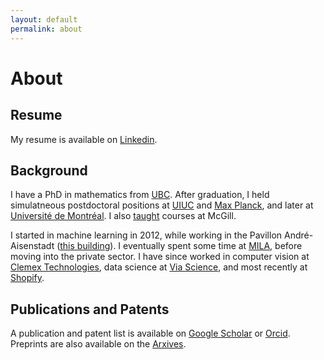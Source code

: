 ```yaml
---
layout: default
permalink: about
---
```


# About

## Resume

My resume is available on [Linkedin](https://www.linkedin.com/in/rogersmontreal/).

## Background

I have a PhD in mathematics from [UBC](https://www.math.ubc.ca/). After graduation, I held simulatneous postdoctoral positions at [UIUC](https://math.illinois.edu/) and [Max Planck](https://www.mpim-bonn.mpg.de/), and later at [Université de Montréal](https://dms.umontreal.ca/en/). I also [taught](https://www.ratemyprofessors.com/matrogersmtl) courses at McGill.

I started in machine learning in 2012, while working in the Pavillon André-Aisenstadt ([this building](https://www.google.com/books/edition/Deep_Learning/omivDQAAQBAJ?hl=en&gbpv=1&printsec=frontcover)). I eventually spent some time at [MILA](https://mila.quebec/en/), before moving into the private sector. I have since worked in computer vision at [Clemex Technologies](https://www.clemex.com/), data science at [Via Science](https://www.solvewithvia.com/), and most recently at [Shopify](https://www.shopify.com/).

## Publications and Patents

A publication and patent list is available on [Google Scholar](https://scholar.google.ca/citations?user=cnec4HkAAAAJ&hl=fr) or [Orcid](https://orcid.org/0000-0001-9163-4890). Preprints are also available on the [Arxives](https://arxiv.org/a/rogers_m_1.html).
